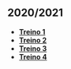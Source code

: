## 2020/2021
* [**Treino 1**](https://codeboard.io/projects/148692)
* [**Treino 2**](https://codeboard.io/projects/153023)
* [**Treino 3**](https://codeboard.io/projects/155406)
* [**Treino 4**](https://codeboard.io/projects/155407)
